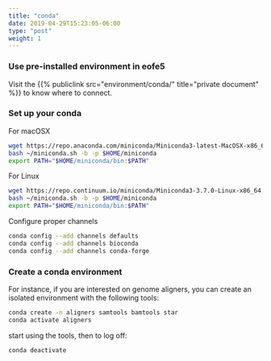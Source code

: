 ```yaml
---
title: "conda"
date: 2019-04-29T15:23:05-06:00
type: "post"
weight: 1
---
```


### Use pre-installed environment in eofe5

Visit the {{% publiclink src="environment/conda/" title="private document" %}} to know where to connect.

### Set up your conda

For macOSX

```bash
wget https://repo.anaconda.com/miniconda/Miniconda3-latest-MacOSX-x86_64.sh -O ~/miniconda.sh
bash ~/miniconda.sh -b -p $HOME/miniconda
export PATH="$HOME/miniconda/bin:$PATH"
```

For Linux

```bash
wget https://repo.continuum.io/miniconda/Miniconda3-3.7.0-Linux-x86_64.sh -O ~/miniconda.sh
bash ~/miniconda.sh -b -p $HOME/miniconda
export PATH="$HOME/miniconda/bin:$PATH"
```

Configure proper channels

```bash
conda config --add channels defaults
conda config --add channels bioconda
conda config --add channels conda-forge
```

### Create a conda environment

For instance, if you are interested on genome aligners, you can create an
isolated environment with the following tools:

```bash
conda create -n aligners samtools bamtools star
conda activate aligners
```

start using the tools, then to log off:

```bash
conda deactivate
```